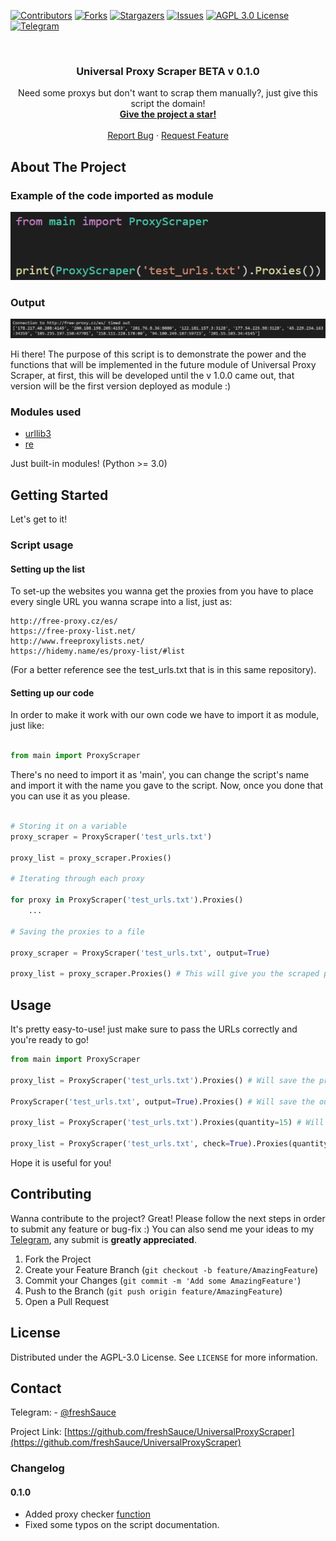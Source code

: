 <!-- PROJECT SHIELDS -->
<!--
*** I'm using markdown "reference style" links for readability.
*** Reference links are enclosed in brackets [ ] instead of parentheses ( ).
*** See the bottom of this document for the declaration of the reference variables
*** for contributors-url, forks-url, etc. This is an optional, concise syntax you may use.
*** https://www.markdownguide.org/basic-syntax/#reference-style-links
-->

[![Contributors][contributors-shield]][contributors-url]
[![Forks][forks-shield]][forks-url]
[![Stargazers][stars-shield]][stars-url]
[![Issues][issues-shield]][issues-url]
[![AGPL 3.0 License][license-shield]][license-url]
[![Telegram][telegram-shield]][telegram-url]



<!-- PROJECT LOGO -->
<br />

  <h3 align="center">Universal Proxy Scraper BETA v 0.1.0</h3>

  <p align="center">
    Need some proxys but don't want to scrap them manually?, just give this script the domain!
    <br />
    <a href="https://github.com/freshSauce/UniversalProxyScraper"><strong>Give the project a star!</strong></a>
    <br />
    <br />
    <a href="https://github.com/freshSauce/UniversalProxyScraper/issues">Report Bug</a>
    ·
    <a href="https://github.com/freshSauce/UniversalProxyScraper/issues">Request Feature</a>
  </p>


<!-- ABOUT THE PROJECT -->
## About The Project

### Example of the code imported as module
[![Module][example-script]](https://github.com/freshSauce/UniversalProxyScraper/)

### Output
[![Output][example-output]](https://github.com/freshSauce/UniversalProxyScraper/)

Hi there! The purpose of this script is to demonstrate the power and the functions that will be implemented in the future module of Universal Proxy Scraper, at first, this will be developed until the v 1.0.0 came out, that version will be the first version deployed as module :)

### Modules used

* [urllib3](https://urllib3.readthedocs.io/)
* [re](https://docs.python.org/3/library/re.html)

Just built-in modules! (Python >= 3.0)

<!-- GETTING STARTED -->
## Getting Started

Let's get to it! 

### Script usage

#### Setting up the list

To set-up the websites you wanna get the proxies from you have to place every single URL you wanna scrape into a list, just as:

```
http://free-proxy.cz/es/
https://free-proxy-list.net/
http://www.freeproxylists.net/
https://hidemy.name/es/proxy-list/#list
```

(For a better reference see the test_urls.txt that is in this same repository).

#### Setting up our code

In order to make it work with our own code we have to import it as module, just like:
```python

from main import ProxyScraper

```
There's no need to import it as 'main', you can change the script's name and import it with the name you gave to the script.
Now, once you done that you can use it as you please.

```python

# Storing it on a variable
proxy_scraper = ProxyScraper('test_urls.txt')

proxy_list = proxy_scraper.Proxies()

# Iterating through each proxy

for proxy in ProxyScraper('test_urls.txt').Proxies()
    ...

# Saving the proxies to a file

proxy_scraper = ProxyScraper('test_urls.txt', output=True)

proxy_list = proxy_scraper.Proxies() # This will give you the scraped proxies and save them into a file.

```



<!-- USAGE EXAMPLES -->
## Usage

It's pretty easy-to-use! just make sure to pass the URLs correctly and you're ready to go!
```python
from main import ProxyScraper

proxy_list = ProxyScraper('test_urls.txt').Proxies() # Will save the proxies list on a variable

ProxyScraper('test_urls.txt', output=True).Proxies() # Will save the output into an output file

proxy_list = ProxyScraper('test_urls.txt').Proxies(quantity=15) # Will save 15 of the scraped proxies into a variable (10 by default)

proxy_list = ProxyScraper('test_urls.txt', check=True).Proxies(quantity=15) # Will save 15 of the scraped proxies and will check each one of them
```

Hope it is useful for you!

<!-- CONTRIBUTING -->
## Contributing

Wanna contribute to the project? Great! Please follow the next steps in order to submit any feature or bug-fix :) You can also send me your ideas to my [Telegram](https://t.me/freshSauce), any submit is **greatly appreciated**.

1. Fork the Project
2. Create your Feature Branch (`git checkout -b feature/AmazingFeature`)
3. Commit your Changes (`git commit -m 'Add some AmazingFeature'`)
4. Push to the Branch (`git push origin feature/AmazingFeature`)
5. Open a Pull Request



<!-- LICENSE -->
## License

Distributed under the AGPL-3.0 License. See `LICENSE` for more information.



<!-- CONTACT -->
## Contact

Telegram: - [@freshSauce](https://t.me/freshSauce)

Project Link: [https://github.com/freshSauce/UniversalProxyScraper](https://github.com/freshSauce/UniversalProxyScraper)

<!-- CHANGELOG -->

### Changelog

#### 0.1.0
* Added proxy checker [function](https://github.com/freshSauce/UniversalProxyScraper/blob/637c16177f49128fde203a2a066453cb778a93b7/main.py#L192)
* Fixed some typos on the script documentation.






<!-- MARKDOWN LINKS & IMAGES -->
<!-- https://www.markdownguide.org/basic-syntax/#reference-style-links -->
[contributors-shield]: https://img.shields.io/github/contributors/freshSauce/UniversalProxyScraper.svg?style=for-the-badge
[contributors-url]: https://github.com/freshSauce/UniversalProxyScraper/graphs/contributors
[forks-shield]: https://img.shields.io/github/forks/freshSauce/UniversalProxyScraper.svg?style=for-the-badge
[forks-url]: https://github.com/freshSauce/UniversalProxyScraper/network/members
[stars-shield]: https://img.shields.io/github/stars/freshSauce/UniversalProxyScraper.svg?style=for-the-badge
[stars-url]: https://github.com/freshSauce/UniversalProxyScraper/stargazers
[issues-shield]: https://img.shields.io/github/issues/freshSauce/UniversalProxyScraper.svg?style=for-the-badge
[issues-url]: https://github.com/freshSauce/UniversalProxyScraper/issues
[license-shield]: https://img.shields.io/github/license/freshSauce/UniversalProxyScraper.svg?style=for-the-badge
[license-url]: https://github.com/freshSauce/UniversalProxyScraper/blob/master/LICENSE.txt
[telegram-shield]: https://img.shields.io/badge/-@freshSauce-black?style=for-the-badge&logo=telegram&colorB=0af
[telegram-url]: https://t.me/freshSauce
[example-script]: images/example_script.png
[example-output]: images/example_output.png
